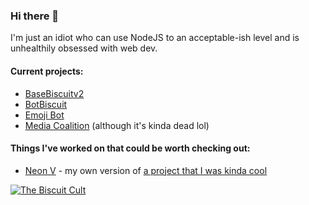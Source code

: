 ### Hi there 👋

I'm just an idiot who can use NodeJS to an acceptable-ish level and is unhealthily obsessed with web dev.

#### Current projects:
- [BaseBiscuitv2](https://github.com/EmerilDevs/BaseBiscuitv2)
- [BotBiscuit](https://dev801.github.io/botbiscuit)
- [Emoji Bot](https://dev801.github.io/emojibot)
- [Media Coalition](https://mediacoalition.github.io) (although it's kinda dead lol)

#### Things I've worked on that could be worth checking out:
- [Neon V](https://dev801.github.io/NeonV) - my own version of [a project that I was kinda cool](https://neon-studios.github.io/NeonX)

[![The Biscuit Cult](https://discordapp.com/api/guilds/756220674053373962/widget.png?style=banner2)](https://dev801.github.io/discord)
